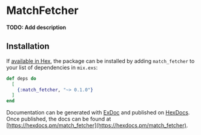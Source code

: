 # MatchFetcher

**TODO: Add description**

## Installation

If [available in Hex](https://hex.pm/docs/publish), the package can be installed
by adding `match_fetcher` to your list of dependencies in `mix.exs`:

```elixir
def deps do
  [
    {:match_fetcher, "~> 0.1.0"}
  ]
end
```

Documentation can be generated with [ExDoc](https://github.com/elixir-lang/ex_doc)
and published on [HexDocs](https://hexdocs.pm). Once published, the docs can
be found at [https://hexdocs.pm/match_fetcher](https://hexdocs.pm/match_fetcher).

